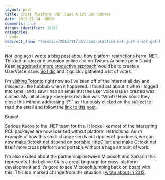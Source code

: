 ```yaml
---
layout: post
title: Cross Platform .NET Just A Lot Got Better
date: 2013-11-14 -0800
comments: true
disqus_identifier: 18907
categories:
- code
redirect_from: "/archive/2013/11/13/cross-platform-net-just-a-lot-got-better.aspx/"
---
```


Not long ago I wrote a blog post about how [platform restrictions harm
.NET](http://haacked.com/archive/2013/06/24/platform-limitations-harm-net.aspx "Platform Restrictions harm .NET").
This led to a lot of discussion online and on Twitter. At some point
David Kean [suggested a more productive
approach](https://twitter.com/davkean/status/383280597566648320 "Suggested on Twitter")
would be to create a UserVoice issue. [So I
did](http://visualstudio.uservoice.com/forums/121579-visual-studio/suggestions/4494577-remove-the-platform-restriction-on-microsoft-nuget "User voice to remove platform restriction")
and it quickly gathered a lot of votes.

I’m [visiting
Toronto](https://github.com/blog/1687-join-us-for-a-drinkup-in-toronto-on-november-14th "Visiting Toronto")
right now so I’ve been off of the Internet all day and missed all the
hubbub when it happened. I found out about it when I logged into Gmail
and I saw I had an email that the user voice issue I created was closed.
My initial angry knee-jerk reaction was “What?! How could they close
this without addressing it?!” as I furiously clicked on the subject to
read the email and follow the [link to this
post](http://blogs.msdn.com/b/dotnet/archive/2013/11/13/pcl-and-net-nuget-libraries-are-now-enabled-for-xamarin.aspx "PCL and NuGet Libraries are now enabled for Xamarin").

Bravo!

Serious Kudos to the .NET team for this. It looks like most of the
interesting PCL packages are now licensed without platform restrictions.
As an example of how this small change sends out ripples of goodness, we
can now make [Octokit.net depend on portable
HttpClient](https://github.com/octokit/octokit.net/pull/219) and make
Octokit.net itself more cross platform and portable without a huge
amount of work.

I’m also excited about the partnership between Microsoft and Xamarin
this represents. I do believe C\# is a great language for cross-platform
development and it’s good to see Microsoft jumping back on board with
this. This is a marked change from the situation I [wrote about in
2012](http://haacked.com/archive/2012/10/21/monkeyspace-dotnet-oss.aspx "MonkeySpace").

